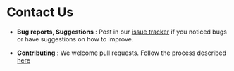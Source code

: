 # Contact Us

* **Bug reports, Suggestions** : Post in our [issue tracker](https://github.com/CS2103JAN2017-W10-B4/main/issues)
  if you noticed bugs or have suggestions on how to improve.

* **Contributing** : We welcome pull requests. Follow the process described [here](https://github.com/oss-generic/process)
